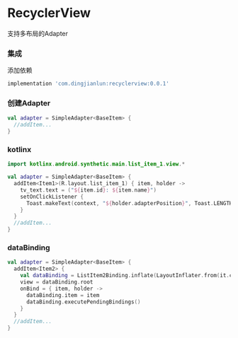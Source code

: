 # RecyclerView

支持多布局的Adapter

### 集成
添加依赖
```gradle
implementation 'com.dingjianlun:recyclerview:0.0.1'
```

### 创建Adapter
```kotlin
val adapter = SimpleAdapter<BaseItem> {
  //addItem...
}
```

### kotlinx
```kotlin
import kotlinx.android.synthetic.main.list_item_1.view.*

val adapter = SimpleAdapter<BaseItem> {
  addItem<Item1>(R.layout.list_item_1) { item, holder ->
    tv_text.text = ("${item.id}: ${item.name}")
    setOnClickListener {
      Toast.makeText(context, "${holder.adapterPosition}", Toast.LENGTH_SHORT).show()
    }
  }
  //addItem...
}
```

### dataBinding
```kotlin
val adapter = SimpleAdapter<BaseItem> {
  addItem<Item2> {
    val dataBinding = ListItem2Binding.inflate(LayoutInflater.from(it.context), it, false)
    view = dataBinding.root
    onBind = { item, holder ->
      dataBinding.item = item
      dataBinding.executePendingBindings()
    }
  }
  //addItem...
}
```
